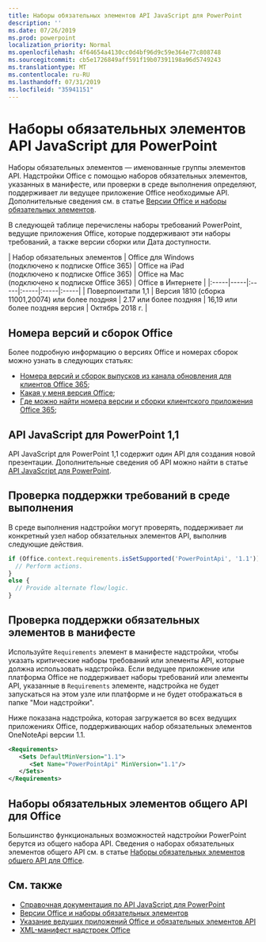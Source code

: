```yaml
---
title: Наборы обязательных элементов API JavaScript для PowerPoint
description: ''
ms.date: 07/26/2019
ms.prod: powerpoint
localization_priority: Normal
ms.openlocfilehash: 4f64654a4130cc0d4bf96d9c59e364e77c808748
ms.sourcegitcommit: cb5e1726849aff591f19b07391198a96d5749243
ms.translationtype: MT
ms.contentlocale: ru-RU
ms.lasthandoff: 07/31/2019
ms.locfileid: "35941151"
---
```

# <a name="powerpoint-javascript-api-requirement-sets"></a>Наборы обязательных элементов API JavaScript для PowerPoint

Наборы обязательных элементов — именованные группы элементов API. Надстройки Office с помощью наборов обязательных элементов, указанных в манифесте, или проверки в среде выполнения определяют, поддерживает ли ведущее приложение Office необходимые API. Дополнительные сведения см. в статье [Версии Office и наборы обязательных элементов](/office/dev/add-ins/develop/office-versions-and-requirement-sets).

В следующей таблице перечислены наборы требований PowerPoint, ведущие приложения Office, которые поддерживают эти наборы требований, а также версии сборки или Дата доступности.

|  Набор обязательных элементов  |  Office для Windows<br>(подключено к подписке Office 365)  |  Office на iPad<br>(подключено к подписке Office 365)  |  Office на Mac<br>(подключено к подписке Office 365)  | Office в Интернете |
|:-----|-----|:-----|:-----|:-----|:-----|
| Поверпоинтапи 1,1 | Версия 1810 (сборка 11001,20074) или более поздняя | 2.17 или более поздняя | 16,19 или более поздняя версия | Октябрь 2018 г. |

## <a name="office-versions-and-build-numbers"></a>Номера версий и сборок Office

Более подробную информацию о версиях Office и номерах сборок можно узнать в следующих статьях:

- [Номера версий и сборок выпусков из канала обновления для клиентов Office 365](https://support.office.com/article/version-and-build-numbers-of-update-channel-releases-ae942449-1fca-4484-898b-a933ea23def7);
- [Какая у меня версия Office](https://support.office.com/article/What-version-of-Office-am-I-using-932788b8-a3ce-44bf-bb09-e334518b8b19);
- [Где можно найти номера версии и сборки клиентского приложения Office 365](https://support.office.com/article/version-and-build-numbers-of-update-channel-releases-ae942449-1fca-4484-898b-a933ea23def7);

## <a name="powerpoint-javascript-api-11"></a>API JavaScript для PowerPoint 1,1

API JavaScript для PowerPoint 1,1 содержит один API для создания новой презентации. Дополнительные сведения об API можно найти в статье [API JavaScript для PowerPoint](../../powerpoint/powerpoint-add-ins.md).

## <a name="runtime-requirement-support-check"></a>Проверка поддержки требований в среде выполнения

В среде выполнения надстройки могут проверять, поддерживает ли конкретный узел набор обязательных элементов API, выполнив следующие действия.

```js
if (Office.context.requirements.isSetSupported('PowerPointApi', '1.1')) {
  // Perform actions.
}
else {
  // Provide alternate flow/logic.
}
```

## <a name="manifest-based-requirement-support-check"></a>Проверка поддержки обязательных элементов в манифесте

Используйте `Requirements` элемент в манифесте надстройки, чтобы указать критические наборы требований или элементы API, которые должна использовать надстройка. Если ведущее приложение или платформа Office не поддерживает наборы требований или элементы API, указанные в `Requirements` элементе, надстройка не будет запускаться на этом узле или платформе и не будет отображаться в папке "Мои надстройки".

Ниже показана надстройка, которая загружается во всех ведущих приложениях Office, поддерживающих набор обязательных элементов OneNoteApi версии 1.1.

```xml
<Requirements>
   <Sets DefaultMinVersion="1.1">
      <Set Name="PowerPointApi" MinVersion="1.1"/>
   </Sets>
</Requirements>
```

## <a name="office-common-api-requirement-sets"></a>Наборы обязательных элементов общего API для Office

Большинство функциональных возможностей надстройки PowerPoint берутся из общего набора API. Сведения о наборах обязательных элементов общего API см. в статье [Наборы обязательных элементов общего API для Office](office-add-in-requirement-sets.md).

## <a name="see-also"></a>См. также

- [Справочная документация по API JavaScript для PowerPoint](/javascript/api/powerpoint)
- [Версии Office и наборы обязательных элементов](/office/dev/add-ins/develop/office-versions-and-requirement-sets)
- [Указание ведущих приложений Office и обязательных элементов API](/office/dev/add-ins/develop/specify-office-hosts-and-api-requirements)
- [XML-манифест надстроек Office](/office/dev/add-ins/develop/add-in-manifests)
